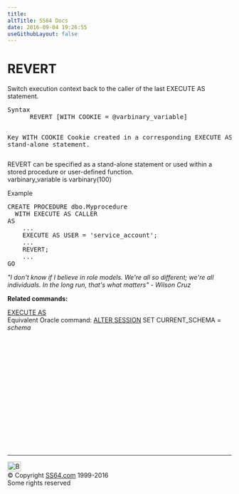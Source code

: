 ```yaml
---
title:
altTitle: SS64 Docs
date: 2016-09-04 19:26:55
useGithubLayout: false
---
```

<!-- #BeginLibraryItem "/Library/head_sql.lbi" --><!-- #EndLibraryItem --><h1>REVERT</h1>
<p>Switch execution context back to the caller of the last EXECUTE AS statement.</p>
<pre>Syntax
      REVERT [WITH COOKIE = @varbinary_variable]

Key<i>
   </i>WITH COOKIE     Cookie created in a corresponding EXECUTE AS stand-alone statement.
                      </pre>
<p>  REVERT can be specified as a stand-alone statement or used within a stored procedure or user-defined function.<br>varbinary_variable is varbinary(100)</p>
<p>Example</p>
<pre>CREATE PROCEDURE dbo.Myprocedure <br>  WITH EXECUTE AS CALLER<br>AS <br>    ...<br>    EXECUTE AS USER = 'service_account';<br>    ...<br>    REVERT;<br>    ...<br>GO</pre>
<p class="quote"><i>"I don't know if I believe in role models. We're all so different; we're all individuals. In the long run, that's what matters" - Wilson Cruz</i></p>
<p><b>Related commands:</b></p>
<p>  <a href="executeas.html">EXECUTE AS</a><br>
Equivalent Oracle command: <a href="../ora/session_a.html">ALTER SESSION</a> SET CURRENT_SCHEMA = <i>schema</i> </p><!-- #BeginLibraryItem "/Library/foot_sql.lbi" --><p>
<!-- ss64-sql -->
<ins class="adsbygoogle" style="display:inline-block;width:300px;height:250px" data-ad-client="ca-pub-6140977852749469" data-ad-slot="6953563613"></ins>
<script>
(adsbygoogle = window.adsbygoogle || []).push({});
</script></p>
<hr>
<div id="bl" class="footer"><a href="revert.html#"><img src="../images/top.png" width="30" height="22" alt="Back to the Top"></a></div>
<div id="br" class="footer, tagline">© Copyright <a href="../index.html">SS64.com</a> 1999-2016<br>
Some rights reserved</div><!-- #EndLibraryItem -->

